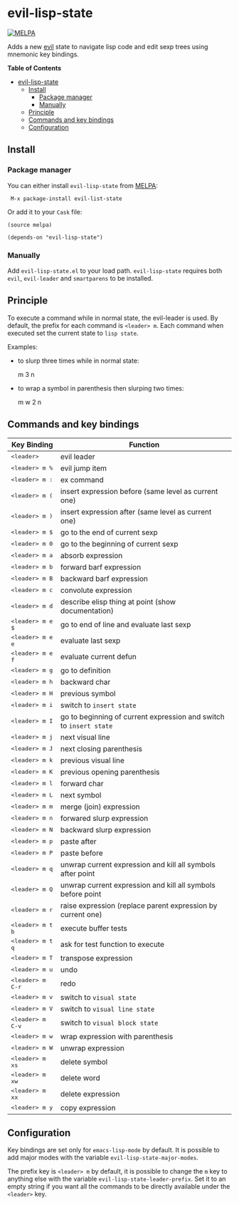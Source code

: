 # evil-lisp-state
[![MELPA](http://melpa.org/packages/evil-lisp-state-badge.svg)](http://melpa.org/#/evil-lisp-state)

Adds a new [evil][evil-link] state to navigate lisp code and edit sexp trees
using mnemonic key bindings.

<!-- markdown-toc start - Don't edit this section. Run M-x markdown-toc/generate-toc again -->
**Table of Contents**

- [evil-lisp-state](#evil-lisp-state)
    - [Install](#install)
        - [Package manager](#package-manager)
        - [Manually](#manually)
    - [Principle](#principle)
    - [Commands and key bindings](#commands-and-key-bindings)
    - [Configuration](#configuration)

<!-- markdown-toc end -->

## Install

### Package manager

You can either install `evil-lisp-state` from [MELPA][melpa-link]:

```
 M-x package-install evil-list-state
```

Or add it to your `Cask` file:

```elisp
(source melpa)

(depends-on "evil-lisp-state")
```

### Manually

Add `evil-lisp-state.el` to your load path. `evil-lisp-state` requires
both `evil`, `evil-leader` and `smartparens` to be installed.

## Principle

To execute a command while in normal state, the evil-leader is used.
By default, the prefix for each command is `<leader> m`.
Each command when executed set the current state to `lisp state`.

Examples:

- to slurp three times while in normal state:

    <leader> m 3 n

- to wrap a symbol in parenthesis then slurping two times:

    <leader> m w 2 n

## Commands and key bindings

Key Binding                 | Function
----------------------------|------------------------------------------------------------
<kbd>\<leader\></kbd>       | evil leader
<kbd>\<leader\> m %</kbd>   | evil jump item
<kbd>\<leader\> m :</kbd>   | ex command
<kbd>\<leader\> m (</kbd>   | insert expression before (same level as current one)
<kbd>\<leader\> m )</kbd>   | insert expression after (same level as current one)
<kbd>\<leader\> m $</kbd>   | go to the end of current sexp
<kbd>\<leader\> m 0</kbd>   | go to the beginning of current sexp
<kbd>\<leader\> m a</kbd>   | absorb expression
<kbd>\<leader\> m b</kbd>   | forward barf expression
<kbd>\<leader\> m B</kbd>   | backward barf expression
<kbd>\<leader\> m c</kbd>   | convolute expression
<kbd>\<leader\> m d</kbd>   | describe elisp thing at point (show documentation)
<kbd>\<leader\> m e $</kbd> | go to end of line and evaluate last sexp
<kbd>\<leader\> m e e</kbd> | evaluate last sexp
<kbd>\<leader\> m e f</kbd> | evaluate current defun
<kbd>\<leader\> m g</kbd>   | go to definition
<kbd>\<leader\> m h</kbd>   | backward char
<kbd>\<leader\> m H</kbd>   | previous symbol
<kbd>\<leader\> m i</kbd>   | switch to `insert state`
<kbd>\<leader\> m I</kbd>   | go to beginning of current expression and switch to `insert state`
<kbd>\<leader\> m j</kbd>   | next visual line
<kbd>\<leader\> m J</kbd>   | next closing parenthesis
<kbd>\<leader\> m k</kbd>   | previous visual line
<kbd>\<leader\> m K</kbd>   | previous opening parenthesis
<kbd>\<leader\> m l</kbd>   | forward char
<kbd>\<leader\> m L</kbd>   | next symbol
<kbd>\<leader\> m m</kbd>   | merge (join) expression
<kbd>\<leader\> m n</kbd>   | forwared slurp expression
<kbd>\<leader\> m N</kbd>   | backward slurp expression
<kbd>\<leader\> m p</kbd>   | paste after
<kbd>\<leader\> m P</kbd>   | paste before
<kbd>\<leader\> m q</kbd>   | unwrap current expression and kill all symbols after point
<kbd>\<leader\> m Q</kbd>   | unwrap current expression and kill all symbols before point
<kbd>\<leader\> m r</kbd>   | raise expression (replace parent expression by current one)
<kbd>\<leader\> m t b</kbd> | execute buffer tests
<kbd>\<leader\> m t q</kbd> | ask for test function to execute
<kbd>\<leader\> m T</kbd>   | transpose expression
<kbd>\<leader\> m u</kbd>   | undo
<kbd>\<leader\> m C-r</kbd> | redo
<kbd>\<leader\> m v</kbd>   | switch to `visual state`
<kbd>\<leader\> m V</kbd>   | switch to `visual line state`
<kbd>\<leader\> m C-v</kbd> | switch to `visual block state`
<kbd>\<leader\> m w</kbd>   | wrap expression with parenthesis
<kbd>\<leader\> m W</kbd>   | unwrap expression
<kbd>\<leader\> m xs</kbd>  | delete symbol
<kbd>\<leader\> m xw</kbd>  | delete word
<kbd>\<leader\> m xx</kbd>  | delete expression
<kbd>\<leader\> m y</kbd>   | copy expression

## Configuration

Key bindings are set only for `emacs-lisp-mode` by default.
It is possible to add major modes with the variable
`evil-lisp-state-major-modes`.

The prefix key is `<leader> m` by default, it is possible to
change the `m` key to anything else with the variable
`evil-lisp-state-leader-prefix`. Set it to an empty string
if you want all the commands to be directly available
under the `<leader>` key.

[evil-link]: https://gitorious.org/evil/pages/Home
[smartparens-link]: https://github.com/Fuco1/smartparens/wiki
[melpa-link]: http://melpa.org/

